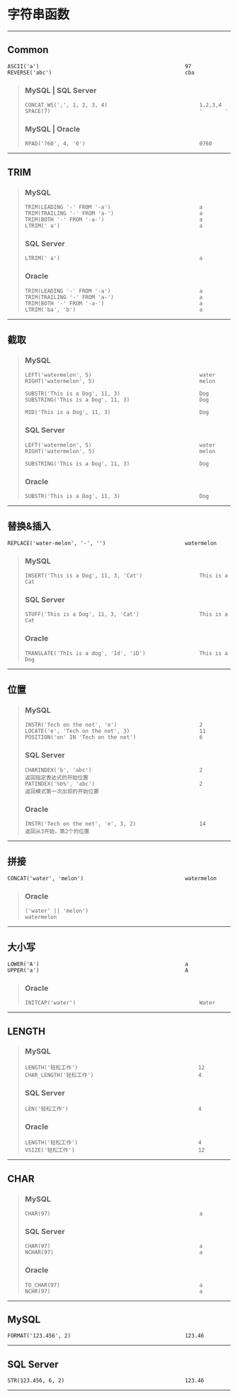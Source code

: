 # 字符串函数

---
## Common
```
ASCII('a')                                              97
REVERSE('abc')                                          cba
```
>### MySQL | SQL Server
>```
>CONCAT_WS(',', 1, 2, 3, 4)                             1,2,3,4
>SPACE(7)                                               '       '
>```
>### MySQL | Oracle
>```
>RPAD('760', 4, '0')                                    0760
>```
---
## TRIM
>### MySQL
>```
>TRIM(LEADING '-' FROM '-a')                            a
>TRIM(TRAILING '-' FROM 'a-')                           a
>TRIM(BOTH '-' FROM '-a-')                              a
>LTRIM(' a')                                            a
>```
>### SQL Server
>```
>LTRIM(' a')                                            a    
>```
>### Oracle
>```
>TRIM(LEADING '-' FROM '-a')                            a
>TRIM(TRAILING '-' FROM 'a-')                           a
>TRIM(BOTH '-' FROM '-a-')                              a
>LTRIM('ba', 'b')                                       a
>```
---
## 截取
>### MySQL
>```
>LEFT('watermelon', 5)                                  water
>RIGHT('watermelon', 5)                                 melon
>
>SUBSTR('This is a Dog', 11, 3)                         Dog
>SUBSTRING('This is a Dog', 11, 3)                      Dog
>
>MID('This is a Dog', 11, 3)                            Dog
>```
>### SQL Server
>```
>LEFT('watermelon', 5)                                  water
>RIGHT('watermelon', 5)                                 melon
>
>SUBSTRING('This is a Dog', 11, 3)                      Dog
>```
>### Oracle
>```
>SUBSTR('This is a Dog', 11, 3)                         Dog
>```
---
## 替换&插入
```
REPLACE('water-melon', '-', '')                         watermelon
```
>### MySQL
>```
>INSERT('This is a Dog', 11, 3, 'Cat')                  This is a Cat
>```
>### SQL Server
>```
>STUFF('This is a Dog', 11, 3, 'Cat')                   This is a Cat
>```
>### Oracle
>```
>TRANSLATE('ThIs is a dog', 'Id', 'iD')                 This is a Dog
>```
---
## 位置
>### MySQL
>```
>INSTR('Tech on the net', 'e')                          2
>LOCATE('e', 'Tech on the net', 3)                      11
>POSITION('on' IN 'Tech on the net')                    6
>```
>### SQL Server
>```
>CHARINDEX('b', 'abc')                                  2                   返回指定表达式的开始位置
>PATINDEX('%b%', 'abc')                                 2                   返回模式第一次出现的开始位置
>```
>### Oracle
>```
>INSTR('Tech on the net', 'e', 3, 2)                    14                  返回从3开始，第2个的位置
>```
---
## 拼接
```
CONCAT('water', 'melon')                                watermelon
```
>### Oracle
>```
>('water' || 'melon')                                   watermelon
>```
---
## 大小写
```
LOWER('A')                                              a
UPPER('a')                                              A
```
>### Oracle
>```
>INITCAP('water')                                       Water
>```
---
## LENGTH
>### MySQL
>```
>LENGTH('轻松工作')                                      12
>CHAR_LENGTH('轻松工作')                                 4
>```
>### SQL Server
>```
>LEN('轻松工作')                                         4
>```
>### Oracle
>```
>LENGTH('轻松工作')                                      4
>VSIZE('轻松工作')                                       12
>```
---
## CHAR
>### MySQL
>```
>CHAR(97)                                               a
>```
>### SQL Server
>```            
>CHAR(97)                                               a                       
>NCHAR(97)                                              a                       
>```
>### Oracle
>```
>TO_CHAR(97)                                            a
>NCHR(97)                                               a
>```
---
## MySQL
```
FORMAT('123.456', 2)                                    123.46
```
---
## SQL Server
```
STR(123.456, 6, 2)                                      123.46
```
---